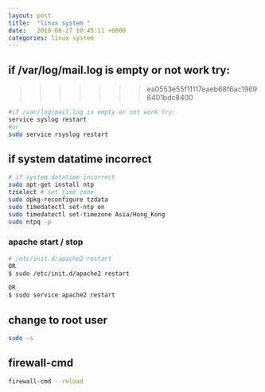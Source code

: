 ```yaml
---
layout: post
title:  "linux system "
date:   2018-08-27 10:45:11 +0800
categories: linux system
---
```



## if /var/log/mail.log is empty or not work try:
>>>>>>> ea0553e55f11117eaeb68f6ac19696401bdc8400
```bash
#if /var/log/mail.log is empty or not work try:
service syslog restart 
#or 
sudo service rsyslog restart
```
## if system datatime incorrect
```bash
# if system datatime incorrect
sudo apt-get install ntp
tzselect # set time zone
sudo dpkg-reconfigure tzdata
sudo timedatectl set-ntp on
sudo timedatectl set-timezone Asia/Hong_Kong
sudo ntpq -p
```

### apache start / stop
```bash
# /etc/init.d/apache2 restart
OR
$ sudo /etc/init.d/apache2 restart

OR
$ sudo service apache2 restart
```
## change to root user
```bash
sudo -s
```

## firewall-cmd
```bash
firewall-cmd --reload

```